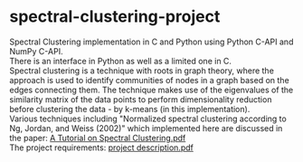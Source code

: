 # spectral-clustering-project
Spectral Clustering implementation in C and Python using Python C-API and NumPy C-API.  
There is an interface in Python as well as a limited one in C.   
Spectral clustering is a technique with roots in graph theory, where the approach is used to identify communities of nodes in a graph based on the edges connecting them.
The technique makes use of the eigenvalues of the similarity matrix of the data points to perform dimensionality reduction before clustering the data - by k-means (in this implementation).   
Various techniques including "Normalized spectral clustering according to Ng, Jordan, and Weiss (2002)" which implemented here are discussed in the paper: [A Tutorial on Spectral Clustering.pdf](A%20Tutorial%20on%20Spectral%20Clustering.pdf)  
The project requirements: [project description.pdf](project%20description.pdf)
